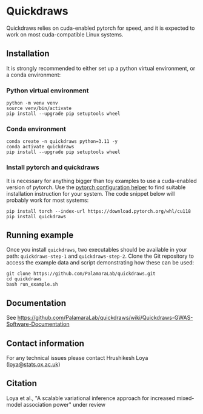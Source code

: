 # Quickdraws

Quickdraws relies on cuda-enabled pytorch for speed, and it is expected to work on most cuda-compatible Linux systems.

## Installation

It is strongly recommended to either set up a python virtual environment, or a conda environment:

### Python virtual environment

```
python -m venv venv
source venv/bin/activate
pip install --upgrade pip setuptools wheel
```

### Conda environment

```
conda create -n quickdraws python=3.11 -y
conda activate quickdraws
pip install --upgrade pip setuptools wheel
```

### Install pytorch and quickdraws

It is necessary for anything bigger than toy examples to use a cuda-enabled version of pytorch.
Use the [pytorch configuration helper](https://pytorch.org/get-started/locally/) to find suitable installation instruction for your system.
The code snippet below will probably work for most systems:

```
pip install torch --index-url https://download.pytorch.org/whl/cu118
pip install quickdraws
```


## Running example

Once you install `quickdraws`, two executables should be available in your path: `quickdraws-step-1` and `quickdraws-step-2`.
Clone the Git repository to access the example data and script demonstrating how these can be used:

```
git clone https://github.com/PalamaraLab/quickdraws.git
cd quickdraws
bash run_example.sh
```


## Documentation
See https://github.com/PalamaraLab/quickdraws/wiki/Quickdraws-GWAS-Software-Documentation


## Contact information
For any technical issues please contact Hrushikesh Loya (loya@stats.ox.ac.uk)


## Citation
Loya et al., "A scalable variational inference approach for increased mixed-model association power" under review

